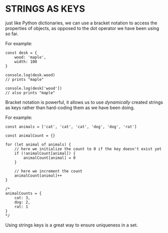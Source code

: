 # STRINGS AS KEYS

just like Python dictionaries, we can use a bracket notation to access the properties of objects, as opposed to the dot operator we have been using so far.

For example:

    const desk = {
        wood: 'maple',
        width: 100
    }

    console.log(desk.wood)
    // prints "maple"

    console.log(desk['wood'])
    // also prints "maple"

Bracket notation is powerful, it allows us to use _dynamically_ created strings as keys rather than hard-coding them as we have been doing.

For example:

    const animals = ['cat', 'cat', 'cat', 'dog', 'dog', 'rat']

    const animalCount = {}

    for (let animal of animals) {
        // here we initialize the count to 0 if the key doesn't exist yet
        if (!animalCount[animal]) {
            animalCount[animal] = 0
        }

        // here we increment the count
        animalCount[animal]++
    }

    /*
    animalCounts = {
        cat: 3,
        dog: 2,
        rat: 1
    }
    */

Using strings keys is a great way to ensure uniqueness in a set.
